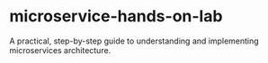 # microservice-hands-on-lab
A practical, step-by-step guide to understanding and implementing microservices architecture.
